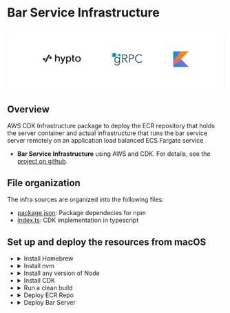 # Bar Service Infrastructure

![](logo/hypto_grpc_kotlin.png)

## Overview

AWS CDK Infrastructure package to deploy the ECR repository that holds the server container 
and actual infrastructure that runs the bar service server remotely on an application load 
balanced ECS Fargate service

- **Bar Service Infrastructure** using AWS and CDK. For details, see the [project on github](https://github.com/hwslabs/bar-service-infrastructure).

## File organization

The infra sources are organized into the following files:

- [package.json](package.json): Package dependecies for npm 
- [index.ts](index.ts): CDK implementation in typescript

## Set up and deploy the resources from macOS

- <details>
  <summary>Install Homebrew</summary>

  Download and install Homebrew:

  ```sh
  /bin/bash -c "$(curl -fsSL https://raw.githubusercontent.com/Homebrew/install/HEAD/install.sh)"
  ```

- <details>
  <summary>Install nvm</summary>

  Install latest version of nvm:

  ```sh
  brew install nvm
  ```

- <details>
  <summary>Install any version of Node</summary>

  Install latest version of node:

  ```sh
  nvm install node
  ```

  or any specific version of node:

  ```sh
  nvm install 14.17.6
  ```

- <details>
  <summary>Install CDK</summary>

  Follow the instructions from [AWS CDK Getting Started](https://docs.aws.amazon.com/cdk/latest/guide/getting_started.html#getting_started_prerequisites) 
  to configure your AWS account and install CDK

- <details>
  <summary>Run a clean build</summary>

  Run a custom clean build command (installing dependencies is handled part of the command) 

  ```sh
  npm run clean-build
  ```

- <details>
  <summary>Deploy ECR Repo</summary>

  Deploy ECR repo to hold the containers for Bar Service Server

  ```sh
  cdk deploy repo
  ```

- <details>
  <summary>Deploy Bar Server</summary>

  *Note: Between the above step and this step, a valid server container image should be pushed to the 
  ECR repository that was deployed above. Otherwise, there would be nothing to deploy on ECS.*
  
  Deploy the bar service server to an ECS cluster Fargate Service backed by an Application Load Balancer.

  ```sh
  cdk deploy service
  ```